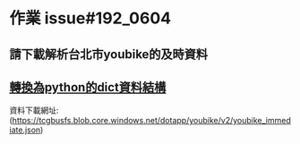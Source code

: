 # 作業 issue#192_0604
## 請下載解析台北市youbike的及時資料 

[轉換為python的dict資料結構](https://github.com/TedTian0502/__11304_python_2024_tvdi__/blob/main/homework/%E7%94%B0%E6%81%AD%E8%B1%AA/issue192/pydantic.ipynb)
---
資料下載網址:(https://tcgbusfs.blob.core.windows.net/dotapp/youbike/v2/youbike_immediate.json)
